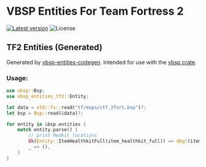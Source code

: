VBSP Entities For Team Fortress 2
=================================

[![Latest version](https://img.shields.io/crates/v/vbsp-entities-tf2.svg)](https://crates.io/crates/vbsp-entities-tf2)
![License](https://img.shields.io/crates/l/vbsp-entities-tf2.svg)

## TF2 Entities (Generated)

Generated by [vbsp-entities-codegen](https://github.com/krakow10/vbsp-entities-codegen).
Intended for use with the [vbsp crate](https://crates.io/crates/vbsp).

### Usage:
```rust
use vbsp::Bsp;
use vbsp_entities_tf2::Entity;

let data = std::fs::read("tf/maps/ctf_2fort.bsp")?;
let bsp = Bsp::read(&data)?;

for entity in &bsp.entities {
	match entity.parse() {
		// print Medkit locations
		Ok(Entity::ItemHealthkitFull(item_healthkit_full)) => dbg!(item_healthkit_full.origin),
		_ => (),
	}
}
```
